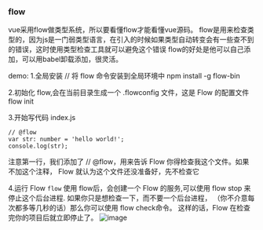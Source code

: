 ### flow
vue采用flow做类型系统，所以要看懂flow才能看懂vue源码。
flow是用来检查类型的，因为js是一门弱类型语言，在引入的时候如果类型自动转变会有一些查不到的错误，这时使用类型检查工具就可以避免这个错误
flow的好处是他可以自己添加，可以用babel卸载添加，很灵活。


demo:
1.全局安装
// 将 flow 命令安装到全局环境中
npm install -g flow-bin

2.初始化 flow,会在当前目录生成一个 .flowconfig 文件，这是 Flow 的配置文件
flow init


3.开始写代码
index.js
```
// @flow
var str: number = 'hello world!';
console.log(str);
```
注意第一行，我们添加了 // @flow，用来告诉 Flow 你得检查我这个文件。如果不加这个注释， Flow 就认为这个文件还没准备好，先不检查它

4.运行 Flow
`flow`
使用 flow后，会创建一个 Flow 的服务,可以使用 flow stop 来停止这个后台进程.
如果你只是想检查一下，而不要一个后台进程， （你不介意每次都多等几秒的话）那么你可以使用 flow check命令。 这样的话，Flow 在检查完你的项目后就立即停止了。
![image](https://user-images.githubusercontent.com/18493352/53717906-9527b480-3e94-11e9-9731-cead5ed4c67b.png)
